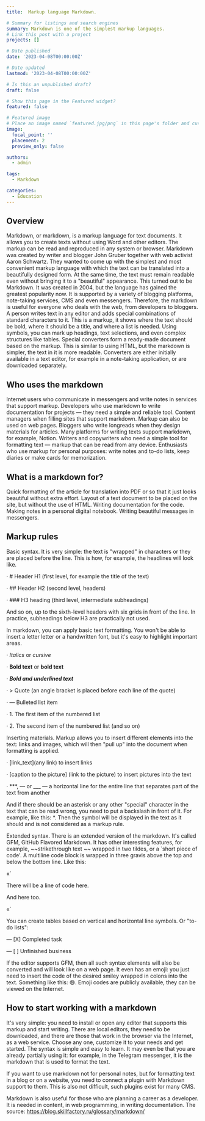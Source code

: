 ```yaml
---
title:  Markup language Markdown.

# Summary for listings and search engines
summary: Markdown is one of the simplest markup languages.
# Link this post with a project
projects: []

# Date published
date: '2023-04-08T00:00:00Z'

# Date updated
lastmod: '2023-04-08T00:00:00Z'

# Is this an unpublished draft?
draft: false

# Show this page in the Featured widget?
featured: false

# Featured image
# Place an image named `featured.jpg/png` in this page's folder and customize its options here.
image:
  focal_point: ''
  placement: 2
  preview_only: false

authors:
  - admin

tags:
  - Markdown

categories:
  - Education
---
```



## Overview

Markdown, or markdown, is a markup language for text documents. It allows you to create texts without using Word and other editors. The markup can be read and reproduced in any system or browser.
Markdown was created by writer and blogger John Gruber together with web activist Aaron Schwartz. They wanted to come up with the simplest and most convenient markup language with which the text can be translated into a beautifully designed form. At the same time, the text must remain readable even without bringing it to a "beautiful" appearance. This turned out to be Markdown. It was created in 2004, but the language has gained the greatest popularity now. It is supported by a variety of blogging platforms, note-taking services, CMS and even messengers. Therefore, the markdown is useful for everyone who deals with the web, from developers to bloggers.
A person writes text in any editor and adds special combinations of standard characters to it. This is a markup, it shows where the text should be bold, where it should be a title, and where a list is needed. Using symbols, you can mark up headings, text selections, and even complex structures like tables. Special converters form a ready-made document based on the markup. This is similar to using HTML, but the markdown is simpler, the text in it is more readable. Converters are either initially available in a text editor, for example in a note-taking application, or are downloaded separately.

## Who uses the markdown

Internet users who communicate in messengers and write notes in services that support markup.
Developers who use markdown to write documentation for projects — they need a simple and reliable tool.
Content managers when filling sites that support markdown. Markup can also be used on web pages.
Bloggers who write longreads when they design materials for articles. Many platforms for writing texts support markdown, for example, Notion.
Writers and copywriters who need a simple tool for formatting text — markup that can be read from any device.
Enthusiasts who use markup for personal purposes: write notes and to-do lists, keep diaries or make cards for memorization.

## What is a markdown for?

Quick formatting of the article for translation into PDF or so that it just looks beautiful without extra effort.
Layout of a text document to be placed on the site, but without the use of HTML.
Writing documentation for the code.
Making notes in a personal digital notebook.
Writing beautiful messages in messengers.

## Markup rules

Basic syntax. It is very simple: the text is "wrapped" in characters or they are placed before the line. This is how, for example, the headlines will look like.

· # Header H1 (first level, for example the title of the text)

· ## Header H2 (second level, headers)

· ### H3 heading (third level, intermediate subheadings)

And so on, up to the sixth-level headers with six grids in front of the line. In practice, subheadings below H3 are practically not used.

In markdown, you can apply basic text formatting. You won't be able to insert a letter letter or a handwritten font, but it's easy to highlight important areas.

· *Italics* or _cursive_

· **Bold text** or __bold text__

· ***Bold and underlined text***

· > Quote (an angle bracket is placed before each line of the quote)

· — Bulleted list item

· 1. The first item of the numbered list

· 2. The second item of the numbered list (and so on)

Inserting materials. Markup allows you to insert different elements into the text: links and images, which will then "pull up" into the document when formatting is applied.

· [link_text](any link) to insert links

· [caption to the picture] (link to the picture) to insert pictures into the text

· ***, — or ___ — a horizontal line for the entire line that separates part of the text from another

And if there should be an asterisk or any other "special" character in the text that can be read wrong, you need to put a backslash in front of it. For example, like this: *. Then the symbol will be displayed in the text as it should and is not considered as a markup rule.

Extended syntax. There is an extended version of the markdown. It's called GFM, GitHub Flavored Markdown. It has other interesting features, for example, ~~strikethrough text ~~ wrapped in two tildes, or a `short piece of code'. A multiline code block is wrapped in three gravis above the top and below the bottom line. Like this:

«`

There will be a line of code here.

And here too.

«`

You can create tables based on vertical and horizontal line symbols. Or "to-do lists":

— [X] Completed task

— [ ] Unfinished business

If the editor supports GFM, then all such syntax elements will also be converted and will look like on a web page. It even has an emoji: you just need to insert the code of the desired smiley wrapped in colons into the text. Something like this: :smile:. Emoji codes are publicly available, they can be viewed on the Internet.

## How to start working with a markdown

It's very simple: you need to install or open any editor that supports this markup and start writing. There are local editors, they need to be downloaded, and there are those that work in the browser via the Internet, as a web service. Choose any one, customize it to your needs and get started. The syntax is simple and easy to learn. It may even be that you are already partially using it: for example, in the Telegram messenger, it is the markdown that is used to format the text.

If you want to use markdown not for personal notes, but for formatting text in a blog or on a website, you need to connect a plugin with Markdown support to them. This is also not difficult, such plugins exist for many CMS.

Markdown is also useful for those who are planning a career as a developer. It is needed in content, in web programming, in writing documentation.
The source: https://blog.skillfactory.ru/glossary/markdown/

